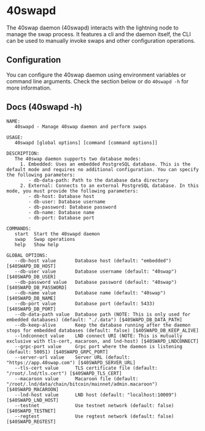 # 40swapd
The 40swap daemon (40swapd) interacts with the lightning node to manage the swap process. It features a cli and the daemon itself, the CLI can be used to manually invoke swaps and other configuration operations.

## Configuration

You can configure the 40swap daemon using environment variables or command line arguments. Check the section below or do `40swapd -h` for more information.

## Docs (40swapd -h)
```
NAME:
   40swapd - Manage 40swap daemon and perform swaps

USAGE:
   40swapd [global options] [command [command options]]

DESCRIPTION:
   The 40swap daemon supports two database modes:
     1. Embedded: Uses an embedded PostgreSQL database. This is the default mode and requires no additional configuration. You can specify the following parameters:
        - db-data-path: Path to the database data directory       
     2. External: Connects to an external PostgreSQL database. In this mode, you must provide the following parameters:
        - db-host: Database host
        - db-user: Database username
        - db-password: Database password
        - db-name: Database name
        - db-port: Database port

COMMANDS:
   start  Start the 40swapd daemon
   swap   Swap operations
   help   Show help

GLOBAL OPTIONS:
   --db-host value       Database host (default: "embedded") [$40SWAPD_DB_HOST]
   --db-user value       Database username (default: "40swap") [$40SWAPD_DB_USER]
   --db-password value   Database password (default: "40swap") [$40SWAPD_DB_PASSWORD]
   --db-name value       Database name (default: "40swap") [$40SWAPD_DB_NAME]
   --db-port value       Database port (default: 5433) [$40SWAPD_DB_PORT]
   --db-data-path value  Database path (NOTE: This is only used for embedded databases) (default: "./.data") [$40SWAPD_DB_DATA_PATH]
   --db-keep-alive       Keep the database running after the daemon stops for embedded databases (default: false) [$40SWAPD_DB_KEEP_ALIVE]
   --lndconnect value    LND connect URI (NOTE: This is mutually exclusive with tls-cert, macaroon, and lnd-host) [$40SWAPD_LNDCONNECT]
   --grpc-port value     Grpc port where the daemon is listening (default: 50051) [$40SWAPD_GRPC_PORT]
   --server-url value    Server URL (default: "https://app.40swap.com") [$40SWAPD_SERVER_URL]
   --tls-cert value      TLS certificate file (default: "/root/.lnd/tls.cert") [$40SWAPD_TLS_CERT]
   --macaroon value      Macaroon file (default: "/root/.lnd/data/chain/bitcoin/mainnet/admin.macaroon") [$40SWAPD_MACAROON]
   --lnd-host value      LND host (default: "localhost:10009") [$40SWAPD_LND_HOST]
   --testnet             Use testnet network (default: false) [$40SWAPD_TESTNET]
   --regtest             Use regtest network (default: false) [$40SWAPD_REGTEST]
```